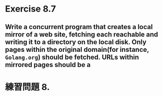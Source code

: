 # Exercise 8.7
Write a concurrent program that creates a local mirror of a web site, fetching each reachable and writing it to a directory on the local disk. Only pages within the original domain(for instance, `Golang.org`) should be fetched. URLs within mirrored pages should be a
---
# 練習問題 8.

